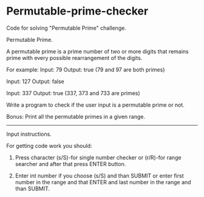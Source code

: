 # Permutable-prime-checker

Code for solving "Permutable Prime" challenge.

Permutable Prime.

A permutable prime is a prime number of two or more digits that remains prime with every possible rearrangement of the digits.

For example:
Input: 79
Output: true (79 and 97 are both primes)

Input: 127
Output: false

Input: 337
Output: true (337, 373 and 733 are primes)

Write a program to check if the user input is a permutable
prime or not.

Bonus: Print all the permutable primes in a given range.
______________________________________________________________

Input instructions.

For getting code work you should:

1) Press character (s/S)-for single number checker
or (r/R)-for range searcher and after that press ENTER button.

2) Enter int number if you choose (s/S) and than SUBMIT
or enter first number in the range and that ENTER
and last number in the range and than SUBMIT.
